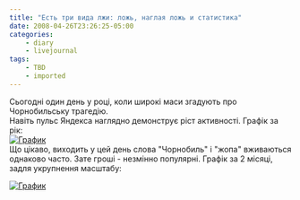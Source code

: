 ```yaml
---
title: "Есть три вида лжи: ложь, наглая ложь и статистика"
date: 2008-04-26T23:26:25-05:00
categories:
    - diary
    - livejournal
tags:
    - TBD
    - imported
---
```


Сьогодні один день у році, коли широкі маси згадують про Чорнобильську трагедію.   
Навіть пульс Яндекса наглядно демонструє ріст активності. Графік за рік:  
[![График](http://pulse.blogs.yandex.net/?query0=%28%2B%21%21%D7%E5%F0%ED%EE%E1%FB%EB%FC%29+%7C+%28%2B%21%21%CF%F0%E8%EF%FF%F2%FC%29+%7C+%28%2B%21%21%D7%E5%F0%ED%EE%E1%FB%EB%FC%F1%EA%EE%E9+%2F%2B1+%2B%21%21%C0%DD%D1%29+%7C+%28%2B%21%21%D7%E0%FD%F1%29+%7C+%28%2B%21%21%C0%E2%E0%F0%E8%FF+%2F%2B1+%2B%21%21%ED%E0+%2F%2B1+%2B%21%21%D7%E5%F0%ED%EE%E1%FB%EB%FC%F1%EA%EE%E9+%2F%2B1+%2B%21%21%C0%DD%D1%29+%7C+%28%2B%21%21%C3%EE%E4%EE%E2%F9%E8%ED%E0+%2F%2B1+%2B%21%21%F7%E5%F0%ED%EE%E1%FB%EB%FF%29+%7C+%28%2B%21%21%C0%E2%E0%F0%E8%FF+%2F%2B1+%2B%21%21%ED%E0+%2F%2B1+%2B%21%21%F7%E0%FD%F1%29+%7C+%28%2B%21%21%D0%E0%E4%E8%E0%F6%E8%FF%29+%7C+%28%2B%21%21%C7%EE%ED%E0+%2F%2B1+%2B%21%21%EE%F2%F7%F3%E6%E4%E5%ED%E8%FF%29&query1=&alias0=%D7%E5%F0%ED%EE%E1%FB%EB%FC&period=20070426-20080427&size=small)](http://blogs.yandex.ru/pulse/pulse.xml?query0=%28%2B%21%21%D7%E5%F0%ED%EE%E1%FB%EB%FC%29+%7C+%28%2B%21%21%CF%F0%E8%EF%FF%F2%FC%29+%7C+%28%2B%21%21%D7%E5%F0%ED%EE%E1%FB%EB%FC%F1%EA%EE%E9+%2F%2B1+%2B%21%21%C0%DD%D1%29+%7C+%28%2B%21%21%D7%E0%FD%F1%29+%7C+%28%2B%21%21%C0%E2%E0%F0%E8%FF+%2F%2B1+%2B%21%21%ED%E0+%2F%2B1+%2B%21%21%D7%E5%F0%ED%EE%E1%FB%EB%FC%F1%EA%EE%E9+%2F%2B1+%2B%21%21%C0%DD%D1%29+%7C+%28%2B%21%21%C3%EE%E4%EE%E2%F9%E8%ED%E0+%2F%2B1+%2B%21%21%F7%E5%F0%ED%EE%E1%FB%EB%FF%29+%7C+%28%2B%21%21%C0%E2%E0%F0%E8%FF+%2F%2B1+%2B%21%21%ED%E0+%2F%2B1+%2B%21%21%F7%E0%FD%F1%29+%7C+%28%2B%21%21%D0%E0%E4%E8%E0%F6%E8%FF%29+%7C+%28%2B%21%21%C7%EE%ED%E0+%2F%2B1+%2B%21%21%EE%F2%F7%F3%E6%E4%E5%ED%E8%FF%29&query1=&alias0=%D7%E5%F0%ED%EE%E1%FB%EB%FC&period=20070426-20080427)   
Що цікаво, виходить у цей день слова "Чорнобиль" і "жопа" вживаються однаково часто. Зате гроші - незмінно популярні. Графік за 2 місяці, задля укрупнення масштабу:  
  
[![График](http://pulse.blogs.yandex.net/?query0=%28%2B%21%21%D7%E5%F0%ED%EE%E1%FB%EB%FC%29+%7C+%28%2B%21%21%CF%F0%E8%EF%FF%F2%FC%29+%7C+%28%2B%21%21%D7%E5%F0%ED%EE%E1%FB%EB%FC%F1%EA%EE%E9+%2F%2B1+%2B%21%21%C0%DD%D1%29+%7C+%28%2B%21%21%D7%E0%FD%F1%29+%7C+%28%2B%21%21%C0%E2%E0%F0%E8%FF+%2F%2B1+%2B%21%21%ED%E0+%2F%2B1+%2B%21%21%D7%E5%F0%ED%EE%E1%FB%EB%FC%F1%EA%EE%E9+%2F%2B1+%2B%21%21%C0%DD%D1%29+%7C+%28%2B%21%21%C3%EE%E4%EE%E2%F9%E8%ED%E0+%2F%2B1+%2B%21%21%F7%E5%F0%ED%EE%E1%FB%EB%FF%29+%7C+%28%2B%21%21%C0%E2%E0%F0%E8%FF+%2F%2B1+%2B%21%21%ED%E0+%2F%2B1+%2B%21%21%F7%E0%FD%F1%29+%7C+%28%2B%21%21%D0%E0%E4%E8%E0%F6%E8%FF%29+%7C+%28%2B%21%21%C7%EE%ED%E0+%2F%2B1+%2B%21%21%EE%F2%F7%F3%E6%E4%E5%ED%E8%FF%29&query1=%EF%F3%F2%E8%ED&query2=%E6%EE%EF%E0&query3=%E4%E5%ED%FC%E3%E8&alias0=%D7%E5%F0%ED%EE%E1%FB%EB%FC&period=20080226-20080427&size=small)](http://blogs.yandex.ru/pulse/pulse.xml?query0=%28%2B%21%21%D7%E5%F0%ED%EE%E1%FB%EB%FC%29+%7C+%28%2B%21%21%CF%F0%E8%EF%FF%F2%FC%29+%7C+%28%2B%21%21%D7%E5%F0%ED%EE%E1%FB%EB%FC%F1%EA%EE%E9+%2F%2B1+%2B%21%21%C0%DD%D1%29+%7C+%28%2B%21%21%D7%E0%FD%F1%29+%7C+%28%2B%21%21%C0%E2%E0%F0%E8%FF+%2F%2B1+%2B%21%21%ED%E0+%2F%2B1+%2B%21%21%D7%E5%F0%ED%EE%E1%FB%EB%FC%F1%EA%EE%E9+%2F%2B1+%2B%21%21%C0%DD%D1%29+%7C+%28%2B%21%21%C3%EE%E4%EE%E2%F9%E8%ED%E0+%2F%2B1+%2B%21%21%F7%E5%F0%ED%EE%E1%FB%EB%FF%29+%7C+%28%2B%21%21%C0%E2%E0%F0%E8%FF+%2F%2B1+%2B%21%21%ED%E0+%2F%2B1+%2B%21%21%F7%E0%FD%F1%29+%7C+%28%2B%21%21%D0%E0%E4%E8%E0%F6%E8%FF%29+%7C+%28%2B%21%21%C7%EE%ED%E0+%2F%2B1+%2B%21%21%EE%F2%F7%F3%E6%E4%E5%ED%E8%FF%29&query1=%EF%F3%F2%E8%ED&query2=%E6%EE%EF%E0&query3=%E4%E5%ED%FC%E3%E8&alias0=%D7%E5%F0%ED%EE%E1%FB%EB%FC&period=20080226-20080427)